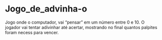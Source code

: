 # Jogo_de_advinha-o
 Jogo onde o computador, vai “pensar” em um número entre 0 e 10. 
 O jogador vai tentar adivinhar até acertar, 
 mostrando no final quantos palpites foram necess para vencer.
